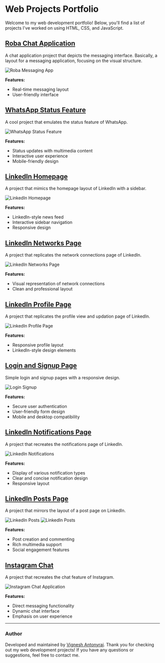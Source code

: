 # Web Projects Portfolio

Welcome to my web development portfolio! Below, you'll find a list of projects I've worked on using HTML, CSS, and JavaScript.

## [Roba Chat Application](Messenger/index.html)

A chat application project that depicts the messaging interface. Basically, a layout for a messaging application, focusing on the visual structure.

![Roba Messaging App](Previews/messaging-ss.png)

**Features:**

-   Real-time messaging layout
-   User-friendly interface

## [WhatsApp Status Feature](StatusPage/index.html)

A cool project that emulates the status feature of WhatsApp.

![WhatsApp Status Feature](Previews/whatsapp-status-video.gif)

**Features:**

-   Status updates with multimedia content
-   Interactive user experience
-   Mobile-friendly design

## [LinkedIn Homepage](LinkedIn-Sidebar/index.html)

A project that mimics the homepage layout of LinkedIn with a sidebar.

![LinkedIn Homepage](Previews/linkedin-homepage-ss.png)

**Features:**

-   LinkedIn-style news feed
-   Interactive sidebar navigation
-   Responsive design

## [LinkedIn Networks Page](MyNetwork/index.html)

A project that replicates the network connections page of LinkedIn.

![LinkedIn Networks Page](Previews/linkedin-networks-ss.png)

**Features:**

-   Visual representation of network connections
-   Clean and professional layout

## [LinkedIn Profile Page](ProfilePage/index.html)

A project that replicates the profile view and updation page of LinkedIn.

![LinkedIn Profile Page](Previews/linkedin-profile.gif)

**Features:**

-   Responsive profile layout
-   LinkedIn-style design elements

## [Login and Signup Page](LoginPage/index.html)

Simple login and signup pages with a responsive design.

![Login Signup](Previews/login-signup.gif)

**Features:**

-   Secure user authentication
-   User-friendly form design
-   Mobile and desktop compatibility

## [LinkedIn Notifications Page](Notifications/index.html)

A project that recreates the notifications page of LinkedIn.

![LinkedIn Notifications](Previews/notification-ss.png)

**Features:**

-   Display of various notification types
-   Clear and concise notification design
-   Responsive layout

## [LinkedIn Posts Page](PostPage/index.html)

A project that mirrors the layout of a post page on LinkedIn.

![LinkedIn Posts](Previews/posts-page-ss.png)
![LinkedIn Posts](Previews/posts-comments-ss.png)

**Features:**

-   Post creation and commenting
-   Rich multimedia support
-   Social engagement features

## [Instagram Chat](Messaging/Insta/index.html)

A project that recreates the chat feature of Instagram.

![Instagram Chat Application](Previews/instagram-chat.gif)

**Features:**

-   Direct messaging functionality
-   Dynamic chat interface
-   Emphasis on user experience

---

### Author

Developed and maintained by [Vignesh Antonyraj](https://github.com/vignesh-antony). Thank you for checking out my web development projects! If you have any questions or suggestions, feel free to contact me.
